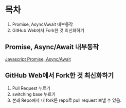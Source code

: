 # 목차

1. Promise, Async/Await 내부동작
2. GitHub Web에서 Fork한 것 최신화하기

## Promise, Async/Await 내부동작

[Javascript Promise, Async/Await](201012/Javascript-Promise-AsyncAwait.pdf)   
## GitHub Web에서 Fork한 것 최신화하기

1. Pull Request 누르기
2. switching base 누르기
3. 본래 Repo에서 내 fork뜬 repo로 pull request 보낼 수 있음.